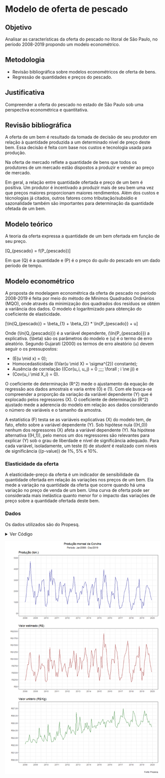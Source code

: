 Modelo de oferta de pescado
================

## Objetivo

Analisar as características da oferta do pescado no litoral de São
Paulo, no período 2008-2019 propondo um modelo econométrico.

## Metodologia

  - Revisão bibliográfica sobre modelos econométricos de oferta de bens.
  - Regressão de quantidades e preços do pescado.

## Justificativa

Compreender a oferta do pescado no estado de São Paulo sob uma
perspectiva econométrica e quantitativa.

## Revisão bibliográfica

A oferta de um bem é resultado da tomada de decisão de seu produtor em
relação à quantidade produzida a um determinado nível de preço deste
bem. Essa decisão é feita com base nos custos e tecnologia usada para
produção.

Na oferta de mercado reflete a quantidade de bens que todos os
produtores de um mercado estão dispostos a produzir e vender ao preço de
mercado.

Em geral, a relação entre quantidade ofertada e preço de um bem é
positiva. Um produtor é incentivado a produzir mais de seu bem uma vez
que preços maiores proporcionam maiores rendimentos. Além dos custos e
técnologias já citados, outros fatores como tributação/subsídio e
sazonalidade também são importantes para determinação da quantidade
ofetada de um bem.

## Modelo teórico

A teoria da oferta expressa a quantidade de um bem ofertada em função de
seu preço.

\[Q_{pescado} = f(P_{pescado})\]

Em que \(Q\) é a quantidade e \(P\) é o preço do *quilo* do pescado em
um dado período de tempo.

## Modelo econométrico

A proposta de modelagem econométrica da oferta de pescado no período
2008-2019 é feita por meio do método de Mínimos Quadrados Ordinários
(MQO), onde através da minimização dos quadrados dos resíduos se obtém a
variância dos dados. O modelo é logaritmizado para obtenção do
coeficiente de elasticidade.

\[\ln{Q_{pescado}} = \beta_{1} + \beta_{2} * \ln{P_{pescado}} + u\]

Onde \(\ln{Q_{pescado}}\) é a variável dependente, \(\ln{P_{pescado}}\)
a explicativa. \(\beta\) são os parâmetros do modelo e \(u\) é o termo
de erro aleatório. Segundo Gujarati (2000) os termos de erro aleatório
\(u\) devem seguir o os pressupostos:

  - \(E(u \mid x) = 0\);
  - Homocedasticidade (\(Var(u \mid X) = \sigma^{2}\) constante);
  - Ausência de correlação
    (\(Cor(u_i, u_j) = 0 \;\;\;\; \forall \; i \ne j\)) e
  - \(Cov(u_i \mid X_i) = 0\).

O coeficiente de determinação \(R^2\) mede o ajustamento da equação de
regressão aos dados amostrais e varia entre \(0\) e \(1\). Com ele
busca-se compreender a proporção da variação da variável dependente
\(Y\) que é explocado pelos regressores \(X\). O coeficiente de
determinação \(R^2\) ajustado mede a aderencia do modelo em relação aos
dados considerando o número de variáveis e o tamanho da amostra.

A estatística \(F\) testa se as variáveis explicativas \(X\) do modelo
tem, de fato, efeito sobre a variável dependente \(Y\). Sob hipótese
nula (\(H_0\)) nenhum dos regressores \(X\) afeta a variável dependente
\(Y\). Na hipótese alternativa (\(H_1\)), pelo menos um dos regressores
são relevantes para explicar \(Y\) sob o grau de liberdade e nível de
significãncia adequado. Para cada variável, isoladamente, um teste \(t\)
de *student* é realizado com níveis de significância (\(p-value\)) de
1%, 5% e 10%.

### Elasticidade da oferta

A elasticidade-preço da oferta é um indicador de sensibilidade da
quantidade ofertada em relação às variações nos preços de um bem. Ela
mede a variação na quantidade da oferta que ocorre quando há uma
variação no preço de venda de um bem. Uma curva de oferta pode ser
considerada mais inelástica quanto menor for o impacto das variações de
preço sobre a quantidade ofertada deste bem.

### Dados

Os dados utilizados são do Propesq.

<details>

<summary> Ver Código </summary>

``` r
library(tidyverse)
library(kableExtra)

propesq <- "../data/propesq.rds" %>% read_rds()

corvina <- propesq %>% 
  filter(valor_estimado > 0 & pescado == "Corvina" & ano > 2007)

qtd <- corvina %>% 
  #filter(ano > 2015) %>% 
  group_by(pescado, periodo) %>%
  mutate(kg = sum(kg)) %>%
  ggplot() +
  geom_line(aes(x=periodo, y=kg/1000), color = "darkblue") +
  labs(y = "",
       x="",
       title = "Produção (ton.)") +
  scale_x_date(date_breaks = "1 year", date_labels = "%Y") +
  scale_y_continuous(breaks = seq(0,500, 100),
                     labels = paste0(seq(0,500, 100),"t"),
                     limits = c(0,500)) +
  theme_bw()


kg <- corvina %>% 
  #filter(ano > 2015) %>% 
  group_by(pescado, periodo) %>%
  mutate(kg = sum(kg))

rt <- corvina %>% 
  #filter(ano > 2015) %>% 
  group_by(pescado, periodo) %>%
  mutate(valor_estimado = sum(valor_estimado)) %>%
  ggplot() +
  geom_line(aes(x=periodo, y=valor_estimado/1000), color = "darkred") +
  labs(y = "",
       x="",
       title = "Valor estimado (R$)") +
  scale_x_date(date_breaks = "1 year", date_labels = "%Y") +
  scale_y_continuous(breaks = seq(0,2000, 250),
                     labels = paste0("R$", seq(0,2000, 250)),
                     limits = c(0,2000)) +
  theme_bw()

preco <- corvina %>%
  group_by(pescado, periodo) %>%
  mutate(valor_estimado = sum(valor_estimado),
         kg = sum(kg),
         preco = valor_estimado / kg) %>%
  ggplot() +
  geom_line(aes(x = periodo, y = preco), color = "darkgreen") +
  labs(y = "",
       x="",
       title = "Valor unitário (R$/Kg)") + 
  scale_y_continuous(breaks = seq(0, 7.5, 1),
                     labels = paste0("R$", seq(0, 7.5, 1), ",00"),
                     limits = c(0, 7.5)) +
  scale_x_date(date_breaks = '1 year', date_labels = "%Y") +
  theme_bw()
```

</details>

![](modelo_mqo_simples_files/figure-gfm/unnamed-chunk-2-1.png)<!-- -->
